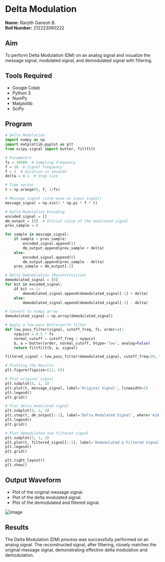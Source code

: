 # Delta Modulation

**Name:** Ranjith Ganesh B.  
**Roll Number:** 212223060222  

## Aim
To perform Delta Modulation (DM) on an analog signal and visualize the message signal, modulated signal, and demodulated signal with filtering.

## Tools Required
- Google Colab
- Python 3
- NumPy
- Matplotlib
- SciPy

## Program
```python
# Delta Modulation
import numpy as np
import matplotlib.pyplot as plt
from scipy.signal import butter, filtfilt

# Parameters
fs = 10000  # Sampling frequency
f = 10  # Signal frequency
T = 1  # Duration in seconds
delta = 0.1  # Step size

# Time vector
t = np.arange(0, T, 1/fs)

# Message signal (sine wave as input signal)
message_signal = np.sin(2 * np.pi * f * t)

# Delta Modulation Encoding
encoded_signal = []
dm_output = [0]  # Initial value of the modulated signal
prev_sample = 0

for sample in message_signal:
    if sample > prev_sample:
        encoded_signal.append(1)
        dm_output.append(prev_sample + delta)
    else:
        encoded_signal.append(0)
        dm_output.append(prev_sample - delta)
    prev_sample = dm_output[-1]

# Delta Demodulation (Reconstruction)
demodulated_signal = [0]
for bit in encoded_signal:
    if bit == 1:
        demodulated_signal.append(demodulated_signal[-1] + delta)
    else:
        demodulated_signal.append(demodulated_signal[-1] - delta)

# Convert to numpy array
demodulated_signal = np.array(demodulated_signal)

# Apply a low-pass Butterworth filter
def low_pass_filter(signal, cutoff_freq, fs, order=4):
    nyquist = 0.5 * fs
    normal_cutoff = cutoff_freq / nyquist
    b, a = butter(order, normal_cutoff, btype='low', analog=False)
    return filtfilt(b, a, signal)

filtered_signal = low_pass_filter(demodulated_signal, cutoff_freq=20, fs=fs)

# Plotting the Results
plt.figure(figsize=(12, 6))

# Plot original signal
plt.subplot(3, 1, 1)
plt.plot(t, message_signal, label='Original Signal', linewidth=1)
plt.legend()
plt.grid()

# Plot delta modulated signal
plt.subplot(3, 1, 2)
plt.step(t, dm_output[:-1], label='Delta Modulated Signal', where='mid')
plt.legend()
plt.grid()

# Plot demodulated and filtered signal
plt.subplot(3, 1, 3)
plt.plot(t, filtered_signal[:-1], label='Demodulated & Filtered Signal', linestyle='dotted', linewidth=1, color='r')
plt.legend()
plt.grid()

plt.tight_layout()
plt.show()
```

## Output Waveform
- Plot of the original message signal.
- Plot of the delta modulated signal.
- Plot of the demodulated and filtered signal.

![image](https://github.com/user-attachments/assets/440f1cc8-27b3-4ff4-bd97-9af07488b4ae)


## Results
The Delta Modulation (DM) process was successfully performed on an analog signal. The reconstructed signal, after filtering, closely matches the original message signal, demonstrating effective delta modulation and demodulation.

